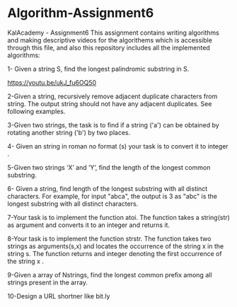 # Algorithm-Assignment6
KalAcademy - Assignment6 
This assignment contains writing algorithms and making descriptive videos for the algorithems which is accessible through this file, 
and also this repository includes all the implemented algorithms:

1- Given a string S, find the longest palindromic substring in S.

https://youtu.be/ukJ_fu6OQ50


2-Given a string, recursively remove adjacent duplicate characters from string. The output string should not have any adjacent duplicates. See following examples.


3-Given two strings, the task is to find if a string ('a') can be obtained by rotating another string ('b') by two places.


4- Given an string in roman no format (s)  your task is to convert it to integer .


 

5-Given two strings ‘X’ and ‘Y’, find the length of the longest common substring.
 



6- Given a string, find length of the longest substring with all distinct characters.  For example, for input "abca", the output is 3 as "abc" is the longest substring with all distinct characters.


7-Your task  is to implement the function atoi. The function takes a string(str) as argument and converts it to an integer and returns it.


8-Your task  is to implement the function strstr. The function takes two strings as arguments(s,x) and  locates the occurrence of the string x in the string s. The function returns and integer denoting  the first occurrence of the string x .


9-Given a array of Nstrings, find the longest common prefix among all strings present in the array.


10-Design a URL shortner like bit.ly
 
